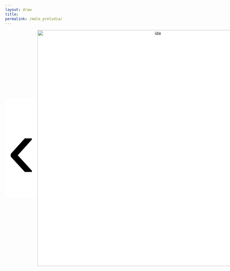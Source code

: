 ```yaml
---
layout: draw
title:
permalink: /male_preludia/
---
```


<div style="text-align:center; display: flex;">
  <div style="flex: 0 0 10%;" class="vertical-center"><button onclick="prevImage();" style="border: 0px; background-color:white;"> 
    <span class="arrowhtml">&#8249;</span> </button> 
  </div>
  <div style="flex: 0 0 40%;">
    <img class="vertical-center" id="image" src="{{ site.baseurl }}/images/muzyka/1.jpg" alt="ide" style="width: 80vw">
  </div>
  <div style="flex: 0 0 40%;">
    <p style="text-align:center" id="subtitle"> małe preludia </p>
  </div>
  <div style="flex: 0 0 10%;" class="vertical-center"><button onclick="nextImage();" style="border: 0px; background-color:white;"> 
    <span class="arrowhtml">&#8250;</span> </button>
  </div>
</div>


<script>

var index      = 0;
var index_no   = 10;
var image_list = ["{{ site.baseurl }}/images/muzyka/1.jpg",
                  "{{ site.baseurl }}/images/muzyka/2.JPG",
                  // "{{ site.baseurl }}/images/muzyka/3.",
                  "{{ site.baseurl }}/images/muzyka/4.jpg",
                  "{{ site.baseurl }}/images/muzyka/5.JPG",
                  "{{ site.baseurl }}/images/muzyka/6.jpg",
                  "{{ site.baseurl }}/images/muzyka/7.JPG",
                  "{{ site.baseurl }}/images/muzyka/8.JPG",
                  // "{{ site.baseurl }}/images/muzyka/9.JPG",
                  "{{ site.baseurl }}/images/muzyka/10.jpg",
                  "{{ site.baseurl }}/images/muzyka/11.jpg",
                  "{{ site.baseurl }}/images/muzyka/12.jpg"
                  ]
var text_list = [ "małe preludia",
                  "zgrzyt",
                  // "poza umysłem",
                  "ja",
                  "wyjście",
                  "oddech",
                  "luźna szczęka",
                  "volvo",
                  // "muszę się nauczyć krzyczeć",
                  "malowanie",
                  "rytm",
                  "harmonia"
                  ]

function prevImage()
{
  var img = document.getElementById("image");
  var txt = document.getElementById("subtitle");
  if (index != 0) {
    index = (index - 1) % index_no;
  }
  else {
    index = index_no - 1;
  }
  img.src         = image_list[index];
  txt.textContent = text_list[index];
  return false;
}

function nextImage()
{
  var img = document.getElementById("image");
  var txt = document.getElementById("subtitle");
  index = (index + 1) % index_no;
  img.src         = image_list[index];
  txt.textContent = text_list[index];
  return false;
}

</script>


<style>

.arrowhtml {
  color: black;
  font-size: 7vh;
}

.vertical-center {
  margin: auto;
  display: flex;
  align-items: center;
  justify-content: center;
  border-width: 0px;
  background-color: white;
}

.arrowhtml:hover {
    color: red;
    font-size: 7vh;
  }

</style>
